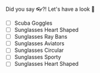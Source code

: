 Did you say :eyeglasses:?! Let's have a look :eyes: 

- [ ] Scuba Goggles
- [ ] Sunglasses Heart Shaped
- [ ] Sunglasses Ray Bans
- [ ] Sunglasses Aviators
- [ ] Sunglasses Circular
- [ ] Sunglasses Sporty
- [ ] Sunglasses Heart Shaped
